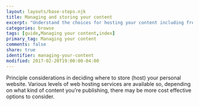 ```yaml
---
layout: layouts/base-steps.njk
title: Managing and storing your content
excerpt: "Understand the choices for hosting your content including free and paid-for options that are ready to use of may require extra setup."
categories: browse
tags: [guide,Managing your content,index]
primary_tag: Managing your content
comments: false
share: true
identifier: managing-your-content
modified: 2017-02-20T19:00:00-04:00
---
```

Principle considerations in deciding where to store (host) your personal website. Various levels of web hosting services are available so, depending on what kind of content you're publishing, there may be more cost effective options to consider.

